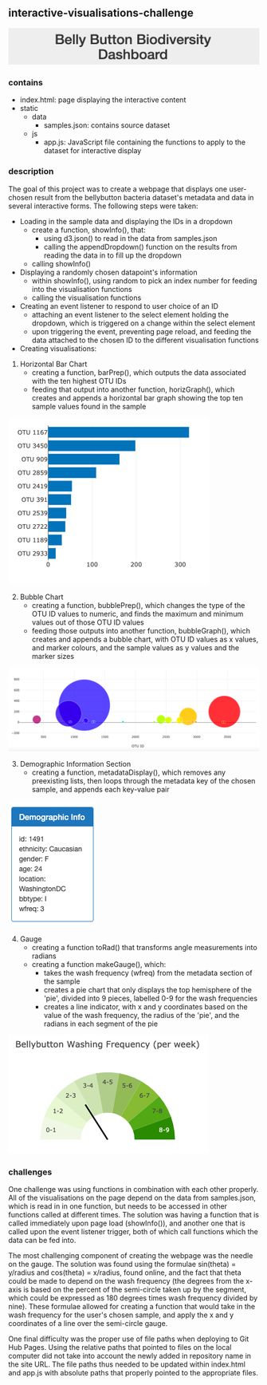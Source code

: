 ## interactive-visualisations-challenge

<!-- ![Banner](/images/banner.png) -->
[![Banner](/images/banner.png)](https://sarahdh615.github.io/interactive-visualisations-challenge/)

<!-- ### See the [webpage](https://sarahdh615.github.io/interactive-visualisations-challenge/) -->

### contains
- index.html: page displaying the interactive content
- static
    - data
        - samples.json: contains source dataset
    - js
        - app.js: JavaScript file containing the functions to apply to the dataset for interactive display

### description

The goal of this project was to create a webpage that displays one user-chosen result from the bellybutton bacteria dataset's metadata and data in several interactive forms. The following steps were taken:

- Loading in the sample data and displaying the IDs in a dropdown
    - create a function, showInfo(), that:
        - using d3.json() to read in the data from samples.json
        - calling the appendDropdown() function on the results from reading the data in to fill up the dropdown
    - calling showInfo()
- Displaying a randomly chosen datapoint's information
    - within showInfo(), using random to pick an index number for feeding into the visualisation functions
    - calling the visualisation functions
- Creating an event listener to respond to user choice of an ID
    - attaching an event listener to the select element holding the dropdown, which is triggered on a change within the select element
    - upon triggering the event, preventing page reload, and feeding the data attached to the chosen ID to the different visualisation functions
- Creating visualisations:
1. Horizontal Bar Chart
    - creating a function, barPrep(), which outputs the data associated with the ten highest OTU IDs
    - feeding that output into another function, horizGraph(), which creates and appends a horizontal bar graph showing the top ten sample values found in the sample

![horizontal bar chart](/images/horizontalBar.png)

2. Bubble Chart
    - creating a function, bubblePrep(), which changes the type of the OTU ID values to numeric, and finds the maximum and minimum values out of those OTU ID values
    - feeding those outputs into another function, bubbleGraph(), which creates and appends a bubble chart, with OTU ID values as x values, and marker colours, and the sample values as y values and the marker sizes 

![Bubble chart](/images/bubble.png)

3. Demographic Information Section
    - creating a function, metadataDisplay(), which removes any preexisting lists, then loops through the metadata key of the chosen sample, and appends each key-value pair

![Demographic info section](/images/demographics.png)

4. Gauge
    - creating a function toRad() that transforms angle measurements into radians
    - creating a function makeGauge(), which:
        - takes the wash frequency (wfreq) from the metadata section of the sample
        - creates a pie chart that only displays the top hemisphere of the 'pie', divided into 9 pieces, labelled 0-9 for the wash frequencies
        - creates a line indicator, with x and y coordinates based on the value of the wash frequency, the radius of the 'pie', and the radians in each segment of the pie

![Gauge](/images/dial.png)

### challenges

One challenge was using functions in combination with each other properly. All of the visualisations on the page depend on the data from samples.json, which is read in in one function, but needs to be accessed in other functions called at different times. The solution was having a function that is called immediately upon page load (showInfo()), and another one that is called upon the event listener trigger, both of which call functions which the data can be fed into. 

The most challenging component of creating the webpage was the needle on the gauge. The solution was found using the formulae sin(theta) = y/radius and cos(theta) = x/radius, found online, and the fact that theta could be made to depend on the wash frequency (the degrees from the x-axis is based on the percent of the semi-circle taken up by the segment, which could be expressed as 180 degrees times wash frequency divided by nine). These formulae allowed for creating a function that would take in the wash frequency for the user's chosen sample, and apply the x and y coordinates of a line over the semi-circle gauge. 

One final difficulty was the proper use of file paths when deploying to Git Hub Pages. Using the relative paths that pointed to files on the local computer did not take into account the newly added in repository name in the site URL. The file paths thus needed to be updated within index.html and app.js with absolute paths that properly pointed to the appropriate files. 
